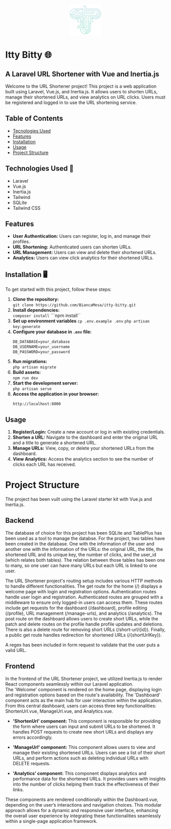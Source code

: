 <p align="center">
<img src="./public/itty_bitty_logo.png" width="100">
</p>

# Itty Bitty 🌐
## A Laravel URL Shortener with Vue and Inertia.js

Welcome to the URL Shortener project! This project is a web application built using Laravel, Vue.js, and Inertia.js. It allows users to shorten URLs, manage their shortened URLs, and view analytics on URL clicks. Users must be registered and logged in to use the URL shortening service.


## Table of Contents

- [Tecnologies Used](#tecnologies)
- [Features](#features)
- [Installation](#installation)
- [Usage](#usage)
- [Project Structure](#project-structure)

## Technologies Used 🚀
- Laravel 
- Vue.js
- Inertia.js 
- Tailwind 
- SQLite
- Tailwind CSS

## Features
- **User Authentication:** Users can register, log in, and manage their profiles.
- **URL Shortening:** Authenticated users can shorten URLs.
- **URL Management:** Users can view and delete their shortened URLs.
- **Analytics:** Users can view click analytics for their shortened URLs.


## Installation  🖥️
To get started with this project, follow these steps:
1. **Clone the repository:**   
```git clone https://github.com/BiancaMesa/itty-bitty.git```
2. **Install dependencies:**  
```composer install```
```npm install``
3. **Set up environment variables**
```cp .env.example .env```
```php artisan key:generate```
4. **Configure your database in `.env` file:**  
    ```env
    DB_DATABASE=your_database
    DB_USERNAME=your_username
    DB_PASSWORD=your_password
    ```
5. **Run migrations:**  
```php artisan migrate```
6. **Build assets:**  
```npm run dev```
7. **Start the development server:**  
```php artisan serve```
8. **Access the application in your browser:**  
    ```
    http://localhost:8000
    ```


## Usage
1. **Register/Login:** Create a new account or log in with existing credentials.
2. **Shorten a URL:** Navigate to the dashboard and enter the original URL and a title to generate a shortened URL.
3. **Manage URLs:** View, copy, or delete your shortened URLs from the dashboard.
4. **View Analytics:** Access the analytics section to see the number of clicks each URL has received.

# Project Structure 
The project has been vuilt using the Laravel starter kit with Vue.js and Inertia.js. 

## Backend 
The database of choice for this project has been SQLite and TablePlus has been used as a tool to manage the databse.
For the project, two tables have been created in the database. One with the information of the user and another one with the information of the URLs: the original URL, the title, the shortened URL and its unique key, the number of clicks, and the user_id (which relates both tables). The relation between those tables has been one to many, so one user can have many URLs but each URL is linked to one user. 

The URL Shortener project's routing setup includes various HTTP methods to handle different functionalities. The get route for the home (/) displays a welcome page with login and registration options. Authentication routes handle user login and registration. Authenticated routes are grouped with a middleware to ensure only logged-in users can access them. These routes include get requests for the dashboard (/dashboard), profile editing (/profile), URL management (/manage-urls), and analytics (/analytics). The post route on the dashboard allows users to create short URLs, while the patch and delete routes on the profile handle profile updates and deletions. There is also a delete route for removing short URLs (/short-url/{id}). Finally, a public get route handles redirection for shortened URLs (/{shortUrlKey}).

A regex has been included in form request to validate that the user puts a valid URL. 

## Frontend 
In the frontend of the URL Shortener project, we utilized Inertia.js to render React components seamlessly within our Laravel application.  
The 'Welcome' component is rendered on the home page, displaying login and registration options based on the route's availability.
The 'Dashboard' component acts as the main hub for user interaction within the application. From this central dashboard, users can access three key functionalities: ShortenUrl.vue, ManageUrl.vue, and Analytics.vue.

- **'ShortenUrl' component:** This component is responsible for providing the form where users can input and submit URLs to be shortened. It handles POST requests to create new short URLs and displays any errors accordingly. 

- **'ManageUrl' component:** This component allows users to view and manage their existing shortened URLs. Users can see a list of their short URLs, and perform actions such as deleting individual URLs with DELETE requests.

- **'Analytics' component:** This component displays analytics and performance data for the shortened URLs. It provides users with insights into the number of clicks helping them track the effectiveness of their links.

These components are rendered conditionally within the Dashboard.vue, depending on the user’s interactions and navigation choices. This modular approach allows for a dynamic and responsive user interface, enhancing the overall user experience by integrating these functionalities seamlessly within a single-page application framework.